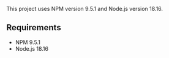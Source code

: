 This project uses NPM version 9.5.1 and Node.js version 18.16.

## Requirements

- NPM 9.5.1
- Node.js 18.16
